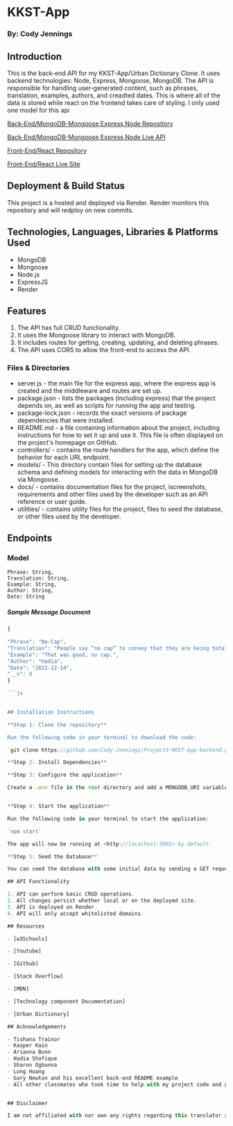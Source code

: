 # KKST-App 
### By: Cody Jennings 

## Introduction

This is the back-end API for my KKST-App/Urban Dictionary Clone. It uses backend technologies: Node, Express, Mongoose, MongoDB. The API is responsible for handling user-generated content, such as phrases, translation, examples, authors, and creadted dates. This is where all of the data is stored while react on the frontend takes care of styling. I only used one model for this api

[Back-End/MongoDB-Mongoose,Express,Node Repository](https://github.com/Cody-Jennings/Project3-KKST-App-backend.git)

[Back-End/MongoDB-Mongoose,Express,Node Live API](https://kkst-backend.onrender.com/KKST-App)

[Front-End/React Repository](https://github.com/Cody-Jennings/Project3-KKST-App-frontend.git)

[Front-End/React Live Site](https://kkst-frontend.onrender.com/)

## Deployment & Build Status

This project is a hosted and deployed via Render. Render monitors this repository and will redploy on new commits.

## Technologies, Languages, Libraries & Platforms Used

- MongoDB 
- Mongoose 
- Node.js 
- ExpressJS 
- Render 

## Features

1. The API has full CRUD functionality.
2. It uses the Mongoose library to interact with MongoDB.
3. It includes routes for getting, creating, updating, and deleting phrases.
4. The API uses CORS to allow the front-end to access the API.

### Files & Directories 

- server.js - the main file for the express app, where the express app is created and the middleware and routes are set up.  
- package.json - lists the packages (including express) that the project depends on, as well as scripts for running the app and testing.  
- package-lock.json - records the exact versions of package dependencies that were installed.  
- README.md - a file containing information about the project, including instructions for how to set it up and use it. This file is often displayed on the project's homepage on GitHub.  
- controllers/ - contains the route handlers for the app, which define the behavior for each URL endpoint.  
- models/ - This directory contain files for setting up the database schema and defining models for interacting with the data in MongoDB via Mongoose.  
- docs/ - contains documentation files for the project, iscreenshots, requirements and other files used by the developer such as an API reference or user guide.  
- utilities/ - contains utility files for the project, files to seed the database, or other files used by the developer.  

## Endpoints 

### Model  
    Phrase: String,
    Translation: String,
    Example: String,
    Author: String,
    Date: String  

##### Sample Message Document

```js
{
 
"Phrase": "No-Cap",
"Translation": "People say “no cap” to convey that they are being totally and completely honest.",
"Example": "That was good, no cap.",
"Author": "Hadia",
"Date": "2022-12-14",
"__v": 0
}

```js
 

## Installation Instructions

**Step 1: Clone the repository**  

Run the following code in your terminal to download the code:  

`git clone https://github.com/Cody-Jennings/Project3-KKST-App-backend.git`

**Step 2: Install Dependencies**

**Step 3: Configure the application**

Create a .env file in the root directory and add a MONGODB_URI variable with the link to your MongoDB database. Add the PORT as well.


**Step 4: Start the application**

Run the following code in your terminal to start the application:

`npm start`

The app will now be running at <http://localhost:3001> by default.

**Step 5: Seed the Database**

You can seed the database with some initial data by sending a GET request to http://localhost:3001/seed

## API Functionality

1. API can perform basic CRUD operations.
2. All changes persist whether local or on the deployed site.
3. API is deployed on Render.
4. API will only accept whitelisted domains.

## Resources

- [w3Schools]

- [Youtube]

- [Github]

- [Stack Overflow]

- [MDN]

- [Technology component Documentation]

- [Urban Dictionary]

## Acknowledgements

- Tishana Trainor 
- Kasper Kain
- Arianna Bunn
- Hadia Shafique
- Sharon Ogbonna
- Long Hoang
- Gary Newton and his excellent back-end README example
- All other classmates who took time to help with my project code and gave confidence boosters and feedback/criticism.


## Disclaimer

I am not affiliated with nor own any rights regarding this translator apps phrases, translations, examples or author names. No profits were generated from this project. All materials utilized were for educational and demonstration purposes only. 